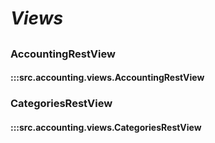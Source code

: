 # ***Views***

##

### AccountingRestView
#### :::src.accounting.views.AccountingRestView

### CategoriesRestView
#### :::src.accounting.views.CategoriesRestView
